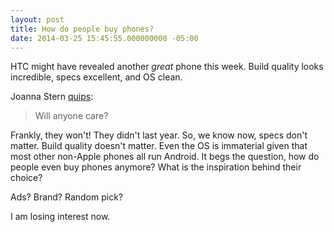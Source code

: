 ```yaml
---
layout: post
title: How do people buy phones?
date: 2014-03-25 15:45:55.000000000 -05:00
---
```

HTC might have revealed another <em>great</em> phone this week. Build quality looks incredible, specs excellent, and OS clean.

Joanna Stern <a href="http://online.wsj.com/news/articles/SB10001424052702304256404579453731910023274?mg=reno64-wsj">quips</a>:

<blockquote>
  Will anyone care?
</blockquote>

Frankly, they won't! They didn't last year. So, we know now, specs don't matter. Build quality doesn't matter. Even the OS is immaterial given that most other non-Apple phones all run Android. It begs the question, how do people even buy phones anymore? What is the inspiration behind their choice?

Ads? Brand? Random pick?

I am losing interest now.
